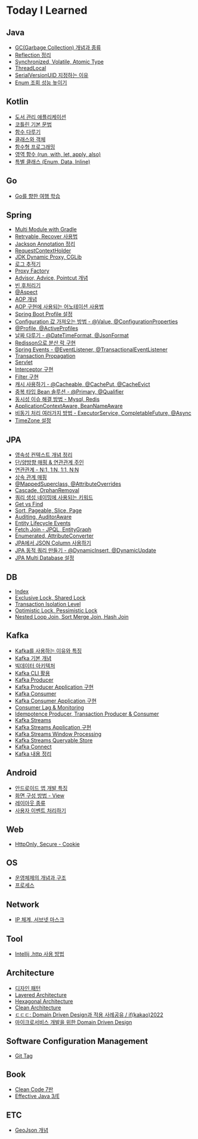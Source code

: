 # Today I Learned

## Java

- [GC(Garbage Collection) 개념과 종류][garbage-collection-type]
- [Reflection 정리][reflection]
- [Synchronized, Volatile, Atomic Type][synchronized-volatile-atomic]
- [ThreadLocal][threadlocal]
- [SerialVersionUID 지정하는 이유][serialVersionUID]
- [Enum 조회 성능 높이기][enum-stream-map]

## Kotlin

- [도서 관리 애플리케이션][kotlin-book-application-project]
- [코틀린 기본 문법][kotlin-basic]
- [함수 다루기][kotlin-function]
- [클래스와 객체][kotlin-class-object]
- [함수형 프로그래밍][kotlin-functional-programming]
- [영역 함수 (run, with, let, apply, also)][kotlin-scope-functions]
- [특별 클래스 (Enum, Data, Inline)][kotlin-special-class]

## Go

- [Go를 향한 여행 학습][a-tour-of-go]

## Spring

- [Multi Module with Gradle][multi-module-with-gradle]
- [Retryable, Recover 사용법][retryable-recover-basic]
- [Jackson Annotation 정리][jackson-annotation]
- [RequestContextHolder][requestcontextholder]
- [JDK Dynamic Proxy, CGLib][jdk-dynamic-proxy-cglib]
- [로그 추적기][log-trace]
- [Proxy Factory][proxy-factory]
- [Advisor, Advice, Pointcut 개념][advisor-advice-pointcut]
- [빈 후처리기][bean-post-processor]
- [@Aspect][aspect]
- [AOP 개념][aop-concept]
- [AOP 구현에 사용되는 어노테이션 사용법][aop-annotations]
- [Spring Boot Profile 설정][profile-config]
- [Configuration 값 가져오는 방법 - @Value, @ConfigurationProperties][property-config]
- [@Profile, @ActiveProfiles][profile-activeprofiles]
- [날짜 다루기 - @DateTimeFormat, @JsonFormat][datetimeformat-jsonformat]
- [Redisson으로 분산 락 구현][redisson]
- [Spring Events - @EventListener, @TransactionalEventListener][spring-events]
- [Transaction Propagation][transaction-propagation]
- [Servlet][servlet-basic]
- [Interceptor 구현][interceptor]
- [Filter 구현][filter]
- [캐시 사용하기 - @Cacheable, @CachePut, @CacheEvict][cacheable-cacheput-cacheevict]
- [중복 타입 Bean 솔루션 - @Primary, @Qualifier][duplicate-bean-primary-qualifier]
- [동시성 이슈 해결 방법 - Mysql, Redis][concurrency-issue-mysql-redis]
- [ApplicationContextAware, BeanNameAware][application-context-bean-name-aware]
- [비동기 처리 여러가지 방법 - ExecutorService, CompletableFuture, @Async][many-async-methods]
- [TimeZone 설정][spring-timezone-config]

## JPA

- [영속성 컨텍스트 개념 정리][persistence-context]
- [단/양방향 매핑 & 연관관계 주인][directional-association-mapping]
- [연관관계 - N:1, 1:N, 1:1, N:N][association-mapping-type]
- [상속 관계 매핑][inheritance-mapping]
- [@MappedSuperclass, @AttributeOverrides][mapped-superclass-mapping]
- [Cascade, OrphanRemoval][cascade-orphanremoval]
- [쿼리 생성 네이밍에 사용되는 키워드][query-creation]
- [Get vs Find][get-find]
- [Sort, Pageable, Slice, Page][sort-pageable-slice-page]
- [Auditing, AuditorAware][auditing-auditoraware]
- [Entity Lifecycle Events][entity-lifecycle-events]
- [Fetch Join - JPQL, EntityGraph][fetch-join-jpql-entitygraph]
- [Enumerated, AttributeConverter][enumerated-attributeconverter]
- [JPA에서 JSON Column 사용하기][jpa-json-column]
- [JPA 동적 쿼리 만들기 - @DynamicInsert, @DynamicUpdate][dynamicinsert-dynamicupdate]
- [JPA Multi Database 설정][jpa-multi-database]

## DB

- [Index][index]
- [Exclusive Lock, Shared Lock][exclusive-shared-lock]
- [Transaction Isolation Level][transaction-isolation-level]
- [Optimistic Lock, Pessimistic Lock][optimistic-pessimistic-lock]
- [Nested Loop Join, Sort Merge Join, Hash Join][nl-sort-merge-hash-join]

## Kafka

- [Kafka를 사용하는 이유와 특징][why-use-kafka]
- [Kafka 기본 개념][kafka-basic]
- [빅데이터 아키텍처][kafka-architecture]
- [Kafka CLI 활용][kafka-cli-command]
- [Kafka Producer][kafka-producer]
- [Kafka Producer Application 구현][kafka-producer-application]
- [Kafka Consumer][kafka-consumer]
- [Kafka Consumer Application 구현][kafka-consumer-application]
- [Consumer Lag & Monitoring][kafka-consumer-lag-monitoring]
- [Idempotence Producer, Transaction Producer & Consumer][kakfa-idempotence-transaction]
- [Kafka Streams][kafka-streams]
- [Kafka Streams Application 구현][kafka-streams-application]
- [Kafka Streams Window Processing][kafka-streams-window-processing]
- [Kafka Streams Queryable Store][kafka-streams-queryable-store]
- [Kafka Connect][kafka-connect]
- [Kafka 내용 정리][kafka-abridgement]

## Android

- [안드로이드 앱 개발 특징][android-basic]
- [화면 구성 방법 - View][android-view]
- [레이아웃 종류][android-layout]
- [사용자 이벤트 처리하기][android-event]

## Web

- [HttpOnly, Secure - Cookie][cookie-httponly-secure]

## OS

- [운영체제의 개념과 구조][os-basic]
- [프로세스][process-basic]

## Network

- [IP 체계, 서브넷 마스크][ip-class-subnetmask]

## Tool

- [Intellij .http 사용 방법][intellij-http-request]

## Architecture

- [디자인 패턴][design_patterns]
- [Layered Architecture][layered-architecture]
- [Hexagonal Architecture][hexagonal-architecture]
- [Clean Architecture][clean-architecture]
- [ㄷㄷㄷ: Domain Driven Design과 적용 사례공유 / if(kakao)2022][ddd-kakao2022]
- [마이크로서비스 개발을 위한 Domain Driven Design][ddd-pivotal]

## Software Configuration Management

- [Git Tag][git-tag]

## Book

- [Clean Code 7판][clean-code-7]
- [Effective Java 3/E][effective-java]

## ETC

- [GeoJson 개념][geojson]

[java]: ./java
[garbage-collection-type]: ./java/garbage-collection-type.md
[reflection]: ./java/reflection.md
[synchronized-volatile-atomic]: ./java/synchronized-volatile-atomic.md
[threadlocal]: ./java/threadlocal.md
[jdk-dynamic-proxy-cglib]: ./java/jdk-dynamic-proxy-cglib.md
[serialVersionUID]: ./java/serialVersionUID.md
[enum-stream-map]: ./java/enum-stream-map.md

[kotlin]: ./kotlin
[kotlin-basic]: ./kotlin/kotlin-basic.md
[kotlin-function]: ./kotlin/kotlin-function.md
[kotlin-class-object]: ./kotlin/kotlin-class-object.md
[kotlin-functional-programming]: ./kotlin/kotlin-functional-programming.md
[kotlin-scope-functions]: ./kotlin/kotlin-scope-functions.md
[kotlin-special-class]: ./kotlin/kotlin-special-class.md
[kotlin-book-application-project]: https://github.com/TIL-Repo/book-management-application

[go]: ./go
[a-tour-of-go]: https://github.com/mangchhe/a-tour-of-go

[spring]: ./spring
[multi-module-with-gradle]: ./spring/multi-module-with-gradle.md 
[retryable-recover-basic]: ./spring/retryable-recover-basic.md
[jackson-annotation]: ./spring/jackson-annotation.md
[requestcontextholder]: ./spring/requestcontextholder.md
[log-trace]: ./spring/log-trace.md
[proxy-factory]: ./spring/proxy-factory.md
[advisor-advice-pointcut]: ./spring/advisor-advice-pointcut.md
[bean-post-processor]: ./spring/bean-post-processor.md
[aspect]: ./spring/aspect.md
[aop-concept]: ./spring/aop-concept.md
[aop-annotations]: ./spring/aop-annotations.md
[profile-config]: ./spring/profile-config.md
[property-config]: ./spring/property-config.md
[profile-activeprofiles]: ./spring/profile-activeprofiles.md
[datetimeformat-jsonformat]: ./spring/datetimeformat-jsonformat.md
[redisson]: https://github.com/TIL-Repo/redisson-study
[spring-events]: https://github.com/TIL-Repo/spring-study/tree/main/EventListener
[transaction-propagation]: ./spring/transaction-propagation.md
[servlet-basic]: ./spring/servlet-basic.md
[interceptor]: https://mangchhe.github.io/springboot/2021/12/08/SpringBootInterceptor
[filter]: https://mangchhe.github.io/springboot/2021/12/02/SpringBootFilter
[cacheable-cacheput-cacheevict]: https://mangchhe.github.io/springboot/2021/09/15/SpringBootCache
[duplicate-bean-primary-qualifier]: ./spring/duplicate-bean-primary-qualifier.md
[concurrency-issue-mysql-redis]: ./spring/concurrency-issue-mysql-redis.md
[application-context-bean-name-aware]: ./spring/application-context-bean-name-aware.md
[many-async-methods]: https://github.com/TIL-Repo/spring-study/tree/main/Async
[spring-timezone-config]: ./spring/spring-timezone-config.md

[jpa]: ./jpa
[persistence-context]: ./jpa/persistence-context.md
[directional-association-mapping]: ./jpa/directional-association-mapping.md
[association-mapping-type]: ./jpa/association-mapping-type.md
[inheritance-mapping]: ./jpa/inheritance-mapping.md
[mapped-superclass-mapping]: ./jpa/mapped-superclass-mapping.md
[cascade-orphanremoval]: ./jpa/cascade-orphanremoval.md
[query-creation]: ./jpa/query-creation.md
[get-find]: ./jpa/get-find.md
[sort-pageable-slice-page]: ./jpa/sort-pageable-slice-page.md
[auditing-auditoraware]: ./jpa/auditing-auditoraware.md
[entity-lifecycle-events]: ./jpa/entity-lifecycle-events.md
[fetch-join-jpql-entitygraph]: ./jpa/fetch-join-jpql-entitygraph.md
[enumerated-attributeconverter]: ./jpa/enumerated-attributeconverter.md
[jpa-json-column]: ./spring/jpa-json-column.md
[dynamicinsert-dynamicupdate]: https://mangchhe.github.io/jpa/2021/09/06/EntityDynamicQuery
[jpa-multi-database]: ./jpa/jpa-multi-database.md

[db]: ./database
[index]: ./database/index.md
[exclusive-shared-lock]: ./database/exclusive-shared-lock.md
[transaction-isolation-level]: ./database/transaction-isolation-level.md
[optimistic-pessimistic-lock]: ./database/optimistic-pessimistic-lock.md
[nl-sort-merge-hash-join]: ./database/nl-sort-merge-hash-join.md

[kafka]: ./kafka
[why-use-kafka]: ./kafka/why-use-kafka.md
[kafka-basic]: https://github.com/mangchhe/_TIL/blob/main/kafka/kafka-basic.md
[kafka-architecture]: https://github.com/mangchhe/_TIL/blob/main/kafka/kafka-architecture.md
[kafka-cli-command]: https://github.com/mangchhe/_TIL/blob/main/kafka/kafka-cli-command.md
[kafka-producer]: https://github.com/mangchhe/_TIL/blob/main/kafka/kafka-producer.md
[kafka-producer-application]: https://github.com/mangchhe/_TIL/blob/main/kafka/kafka-producer-application.md
[kafka-consumer]: https://github.com/mangchhe/_TIL/blob/main/kafka/kafka-consumer.md
[kafka-consumer-application]: https://github.com/mangchhe/_TIL/blob/main/kafka/kafka-consumer-application.md
[kafka-consumer-lag-monitoring]: https://github.com/mangchhe/_TIL/blob/main/kafka/kafka-consumer-lag-monitoring.md
[kakfa-idempotence-transaction]: https://github.com/mangchhe/_TIL/blob/main/kafka/kakfa-idempotence-transaction.md
[kafka-streams]: https://github.com/mangchhe/_TIL/blob/main/kafka/kafka-streams.md
[kafka-streams-application]: https://github.com/mangchhe/_TIL/blob/main/kafka/kafka-streams-application.md
[kafka-streams-window-processing]: https://github.com/mangchhe/_TIL/blob/main/kafka/kafka-streams-window-processing.md
[kafka-streams-queryable-store]: https://github.com/mangchhe/_TIL/blob/main/kafka/kafka-streams-queryable-store.md
[kafka-connect]: https://github.com/mangchhe/_TIL/blob/main/kafka/kafka-connect.md
[kafka-abridgement]: https://github.com/mangchhe/_TIL/blob/main/kafka/kafka-abridgement.md

[android]: ./android
[android-basic]: ./android/android-basic.md
[android-view]: ./android/android-view.md
[android-layout]: ./android/android-layout.md
[android-event]: ./android/android-event.md

[web]: ./web
[cookie-httponly-secure]: ./web/cookie-httponly-secure.md

[os]: ./os
[os-basic]: ./os/os-basic.md
[process-basic]: ./os/process-basic.md

[network]: ./network
[ip-class-subnetmask]: ./network/ip-class-subnetmask.md

[tool]: ./tool
[intellij-http-request]: ./tool/intellij-http-request.md

[architecture]: ./architecture
[design_patterns]: https://github.com/mangchhe/design_patterns
[layered-architecture]: ./architecture/layered-architecture.md
[hexagonal-architecture]: ./architecture/hexagonal-architecture.md
[clean-architecture]: ./architecture/clean-architecture.md
[ddd-kakao2022]: ./architecture/ddd-kakao2022.md
[ddd-pivotal]: ./architecture/ddd-pivotal.md

[scm]: ./scm
[git-tag]: ./scm/git-tag.md

[book]: ./book
[clean-code-7]: https://github.com/BookBundle/book-cleancode
[effective-java]: https://github.com/BookBundle/book-effective-java

[etc]: ./etc
[geojson]: https://github.com/mangchhe/mapbox-sample

